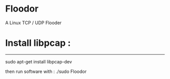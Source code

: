 # Floodor
A Linux TCP / UDP Flooder


# Install libpcap :
------------------

sudo apt-get install libpcap-dev

then run software with : ./sudo Floodor

